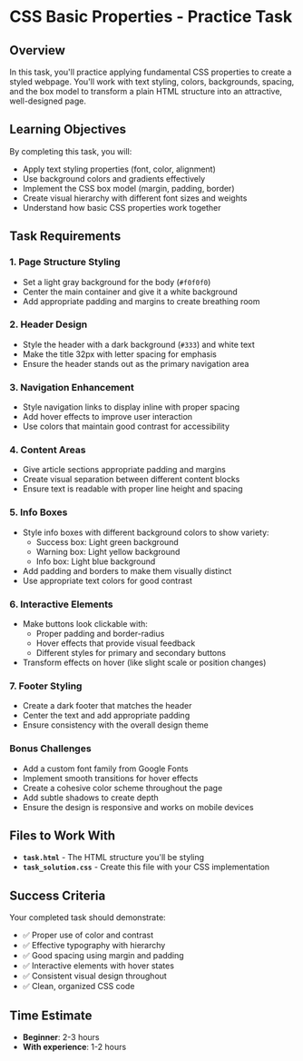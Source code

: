 # CSS Basic Properties - Practice Task

## Overview
In this task, you'll practice applying fundamental CSS properties to create a styled webpage. You'll work with text styling, colors, backgrounds, spacing, and the box model to transform a plain HTML structure into an attractive, well-designed page.

## Learning Objectives
By completing this task, you will:
- Apply text styling properties (font, color, alignment)
- Use background colors and gradients effectively
- Implement the CSS box model (margin, padding, border)
- Create visual hierarchy with different font sizes and weights
- Understand how basic CSS properties work together

## Task Requirements

### 1. Page Structure Styling
- Set a light gray background for the body (`#f0f0f0`)
- Center the main container and give it a white background
- Add appropriate padding and margins to create breathing room

### 2. Header Design
- Style the header with a dark background (`#333`) and white text
- Make the title 32px with letter spacing for emphasis
- Ensure the header stands out as the primary navigation area

### 3. Navigation Enhancement
- Style navigation links to display inline with proper spacing
- Add hover effects to improve user interaction
- Use colors that maintain good contrast for accessibility

### 4. Content Areas
- Give article sections appropriate padding and margins
- Create visual separation between different content blocks
- Ensure text is readable with proper line height and spacing

### 5. Info Boxes
- Style info boxes with different background colors to show variety:
  - Success box: Light green background
  - Warning box: Light yellow background  
  - Info box: Light blue background
- Add padding and borders to make them visually distinct
- Use appropriate text colors for good contrast

### 6. Interactive Elements
- Make buttons look clickable with:
  - Proper padding and border-radius
  - Hover effects that provide visual feedback
  - Different styles for primary and secondary buttons
- Transform effects on hover (like slight scale or position changes)

### 7. Footer Styling
- Create a dark footer that matches the header
- Center the text and add appropriate padding
- Ensure consistency with the overall design theme

### Bonus Challenges
- Add a custom font family from Google Fonts
- Implement smooth transitions for hover effects
- Create a cohesive color scheme throughout the page
- Add subtle shadows to create depth
- Ensure the design is responsive and works on mobile devices

## Files to Work With
- **`task.html`** - The HTML structure you'll be styling
- **`task_solution.css`** - Create this file with your CSS implementation

## Success Criteria
Your completed task should demonstrate:
- ✅ Proper use of color and contrast
- ✅ Effective typography with hierarchy
- ✅ Good spacing using margin and padding
- ✅ Interactive elements with hover states
- ✅ Consistent visual design throughout
- ✅ Clean, organized CSS code

## Time Estimate
- **Beginner**: 2-3 hours
- **With experience**: 1-2 hours